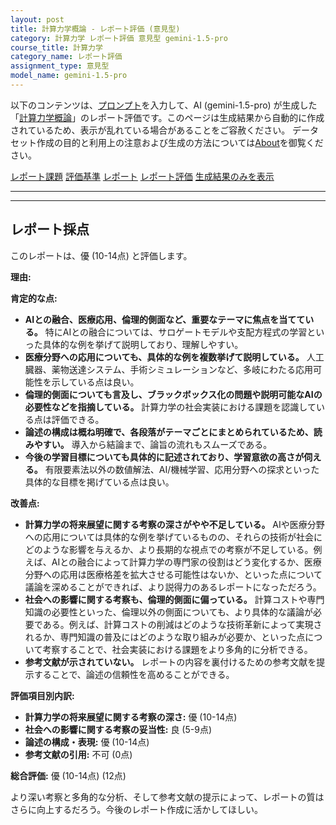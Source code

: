 ```yaml
---
layout: post
title: 計算力学概論 - レポート評価 (意見型)
category: 計算力学 レポート評価 意見型 gemini-1.5-pro
course_title: 計算力学
category_name: レポート評価
assignment_type: 意見型
model_name: gemini-1.5-pro
---
```


以下のコンテンツは、[プロンプト](http://127.0.0.1:8000/generated/計算力学/gemini-1.5-pro/prompt_レポート評価-意見型.md)を入力して、AI (gemini-1.5-pro) が生成した「[計算力学概論](/contents/計算力学/)」のレポート評価です。このページは生成結果から自動的に作成されているため、表示が乱れている場合があることをご容赦ください。
データセット作成の目的と利用上の注意および生成の方法については[About](/About)を御覧ください。

[レポート課題](../レポート課題-意見型)
[評価基準](../評価基準-意見型)
[レポート](../レポート-意見型)
[レポート評価](../レポート評価-意見型)
[生成結果のみを表示](http://127.0.0.1:8000/generated/計算力学/gemini-1.5-pro/レポート評価-意見型.md)
  

***
***
  
## レポート採点

このレポートは、優 (10-14点) と評価します。

**理由:**

**肯定的な点:**

* **AIとの融合、医療応用、倫理的側面など、重要なテーマに焦点を当てている。** 特にAIとの融合については、サロゲートモデルや支配方程式の学習といった具体的な例を挙げて説明しており、理解しやすい。
* **医療分野への応用についても、具体的な例を複数挙げて説明している。**  人工臓器、薬物送達システム、手術シミュレーションなど、多岐にわたる応用可能性を示している点は良い。
* **倫理的側面についても言及し、ブラックボックス化の問題や説明可能なAIの必要性などを指摘している。** 計算力学の社会実装における課題を認識している点は評価できる。
* **論述の構成は概ね明確で、各段落がテーマごとにまとめられているため、読みやすい。**  導入から結論まで、論旨の流れもスムーズである。
* **今後の学習目標についても具体的に記述されており、学習意欲の高さが伺える。** 有限要素法以外の数値解法、AI/機械学習、応用分野への探求といった具体的な目標を掲げている点は良い。


**改善点:**

* **計算力学の将来展望に関する考察の深さがやや不足している。** AIや医療分野への応用については具体的な例を挙げているものの、それらの技術が社会にどのような影響を与えるか、より長期的な視点での考察が不足している。例えば、AIとの融合によって計算力学の専門家の役割はどう変化するか、医療分野への応用は医療格差を拡大させる可能性はないか、といった点について議論を深めることができれば、より説得力のあるレポートになっただろう。
* **社会への影響に関する考察も、倫理的側面に偏っている。** 計算コストや専門知識の必要性といった、倫理以外の側面についても、より具体的な議論が必要である。例えば、計算コストの削減はどのような技術革新によって実現されるか、専門知識の普及にはどのような取り組みが必要か、といった点について考察することで、社会実装における課題をより多角的に分析できる。
* **参考文献が示されていない。** レポートの内容を裏付けるための参考文献を提示することで、論述の信頼性を高めることができる。


**評価項目別内訳:**

* **計算力学の将来展望に関する考察の深さ:** 優 (10-14点)
* **社会への影響に関する考察の妥当性:** 良 (5-9点)
* **論述の構成・表現:** 優 (10-14点)
* **参考文献の引用:** 不可 (0点)


**総合評価:** 優 (10-14点)  (12点)


より深い考察と多角的な分析、そして参考文献の提示によって、レポートの質はさらに向上するだろう。今後のレポート作成に活かしてほしい。
